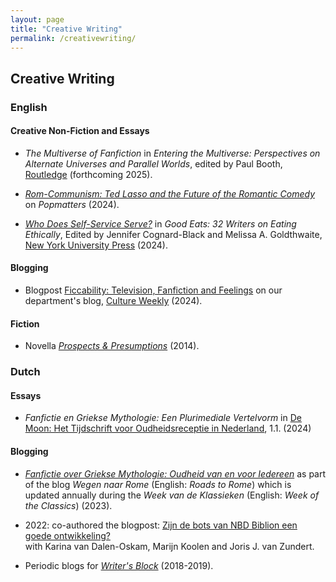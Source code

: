 ```yaml
---
layout: page
title: "Creative Writing"
permalink: /creativewriting/
---
```


## Creative Writing

### English

#### Creative Non-Fiction and Essays

- *The Multiverse of Fanfiction* in *Entering the Multiverse: Perspectives on Alternate Universes and Parallel Worlds*, edited by Paul Booth, [Routledge](https://www.routledge.com/Entering-the-Multiverse-Perspectives-on-Alternate-Universes-and-Parallel-Worlds/Booth/p/book/9781032770116) (forthcoming 2025).  

- [*Rom-Communism: Ted Lasso and the Future of the Romantic Comedy*](https://www.popmatters.com/rom-communism-ted-lasso-feature) on *Popmatters* (2024).  

- [*Who Does Self-Service Serve?*](https://www.degruyter.com/document/doi/10.18574/nyu/9781479821822.003.0022/html) in *Good Eats: 32 Writers on Eating Ethically*, Edited by Jennifer Cognard-Black and Melissa A. Goldthwaite, [New York University Press](https://nyupress.org/9781479821778/good-eats/) (2024).  

#### Blogging

- Blogpost [Ficcability: Television, Fanfiction and Feelings](https://culture-weekly.com/2024/05/31/ficcability-television-fanfiction-and-feelings/) on our department's blog, [Culture Weekly](https://culture-weekly.com/) (2024).

#### Fiction

- Novella [*Prospects & Presumptions*](https://www.lulu.com/shop/julia-neugarten/prospects-presumptions/paperback/product-21486515.html) (2014).

### Dutch

#### Essays

- *Fanfictie en Griekse Mythologie: Een Plurimediale Vertelvorm* in [De Moon: Het Tijdschrift voor Oudheidsreceptie in Nederland](http://www.de-moon.nl/), 1.1. (2024)

#### Blogging

- *[Fanfictie over Griekse Mythologie: Oudheid van en voor Iedereen](https://www.weekvandeklassieken.nl/blog/2023_123)* as part of the blog *Wegen naar Rome* (English: *Roads to Rome*) which is updated annually during the *Week van de Klassieken* (English: *Week of the Classics*) (2023).  

- 2022: co-authored the blogpost: [Zijn de bots van NBD Biblion een goede ontwikkeling?](https://www.huygens.knaw.nl/zijn-de-bots-van-nbd-biblion-een-goede-ontwikkeling/#:~:text=Vanuit%20die%20ervaring%20en%20expertise,zelfs%20een%20goede%20ontwikkeling%20is.)  
with Karina van Dalen-Oskam, Marijn Koolen and Joris J. van Zundert.  

- Periodic blogs for [*Writer's Block*](https://writersblockmagazine.com/category/julia-neugarten/) (2018-2019).